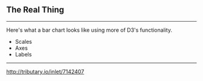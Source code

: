 ## The Real Thing

***

Here's what a bar chart looks like using more of D3's functionality.

 * Scales
 * Axes
 * Labels

 ***

 [ http://tributary.io/inlet/7142407 ]( http://tributary.io/inlet/7142407 )
